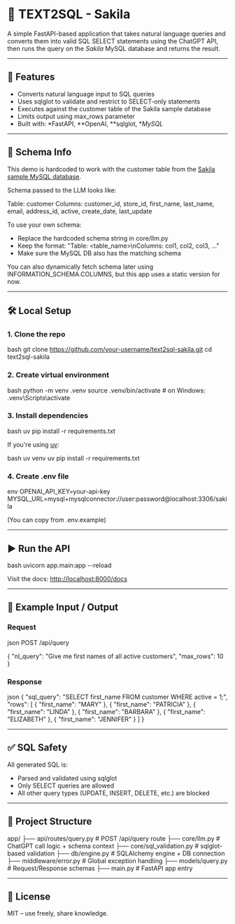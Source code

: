 # 🧠 TEXT2SQL - Sakila

A simple FastAPI-based application that takes natural language queries and converts them into valid SQL SELECT statements using the ChatGPT API, then runs the query on the *Sakila* MySQL database and returns the result.

---

## 🚀 Features

- Converts natural language input to SQL queries
- Uses sqlglot to validate and restrict to SELECT-only statements
- Executes against the customer table of the Sakila sample database
- Limits output using max_rows parameter
- Built with: *FastAPI, **OpenAI, **sqlglot, **MySQL*

---

## 🧱 Schema Info

This demo is hardcoded to work with the customer table from the [Sakila sample MySQL database](https://dev.mysql.com/doc/sakila/en/).

Schema passed to the LLM looks like:


Table: customer
Columns: customer_id, store_id, first_name, last_name, email, address_id, active, create_date, last_update


To use your own schema:
- Replace the hardcoded schema string in core/llm.py
- Keep the format: "Table: <table_name>\nColumns: col1, col2, col3, ..."
- Make sure the MySQL DB also has the matching schema

You can also dynamically fetch schema later using INFORMATION_SCHEMA.COLUMNS, but this app uses a static version for now.

---

## 🛠️ Local Setup

### 1. Clone the repo

bash
git clone https://github.com/your-username/text2sql-sakila.git
cd text2sql-sakila


### 2. Create virtual environment

bash
python -m venv .venv
source .venv/bin/activate  # on Windows: .venv\Scripts\activate


### 3. Install dependencies

bash
uv pip install -r requirements.txt


If you're using [uv](https://github.com/astral-sh/uv):

bash
uv venv
uv pip install -r requirements.txt


### 4. Create .env file

env
OPENAI_API_KEY=your-api-key
MYSQL_URL=mysql+mysqlconnector://user:password@localhost:3306/sakila


(You can copy from .env.example)

---

## ▶️ Run the API

bash
uvicorn app.main:app --reload


Visit the docs: [http://localhost:8000/docs](http://localhost:8000/docs)

---

## 🧪 Example Input / Output

### Request

json
POST /api/query

{
  "nl_query": "Give me first names of all active customers",
  "max_rows": 10
}


### Response

json
{
  "sql_query": "SELECT first_name FROM customer WHERE active = 1;",
  "rows": [
    { "first_name": "MARY" },
    { "first_name": "PATRICIA" },
    { "first_name": "LINDA" },
    { "first_name": "BARBARA" },
    { "first_name": "ELIZABETH" },
    { "first_name": "JENNIFER" }
  ]
}


---

## ✅ SQL Safety

All generated SQL is:
- Parsed and validated using sqlglot
- Only SELECT queries are allowed
- All other query types (UPDATE, INSERT, DELETE, etc.) are blocked

---

## 📁 Project Structure


app/
├── api/routes/query.py       # POST /api/query route
├── core/llm.py               # ChatGPT call logic + schema context
├── core/sql_validation.py    # sqlglot-based validation
├── db/engine.py              # SQLAlchemy engine + DB connection
├── middleware/error.py       # Global exception handling
├── models/query.py           # Request/Response schemas
├── main.py                   # FastAPI app entry


---

## 📜 License

MIT – use freely, share knowledge.